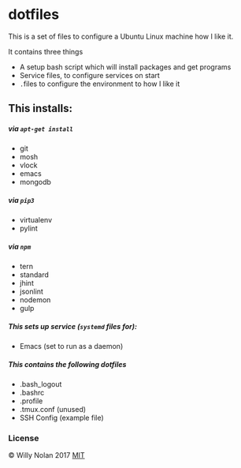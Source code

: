 # dotfiles
This is a set of files to configure a Ubuntu Linux machine how I like it.

It contains three things
- A setup bash script which will install packages and get programs
- Service files, to configure services on start
- `.`files to configure the environment to how I like it

## This installs:
##### via `apt-get install`
- git
- mosh
- vlock
- emacs
- mongodb

##### via `pip3`
-	virtualenv
-	pylint

##### via `npm`
- tern
- standard
- jhint
- jsonlint
- nodemon
- gulp

##### This sets up service (`systemd` files for):
- Emacs (set to run as a daemon)

##### This contains the following dotfiles
- .bash_logout
- .bashrc
- .profile
- .tmux.conf (unused)
- SSH Config (example file)

### License
:copyright: Willy Nolan 2017 
[MIT](http://en.wikipedia.org/wiki/MIT_License)
